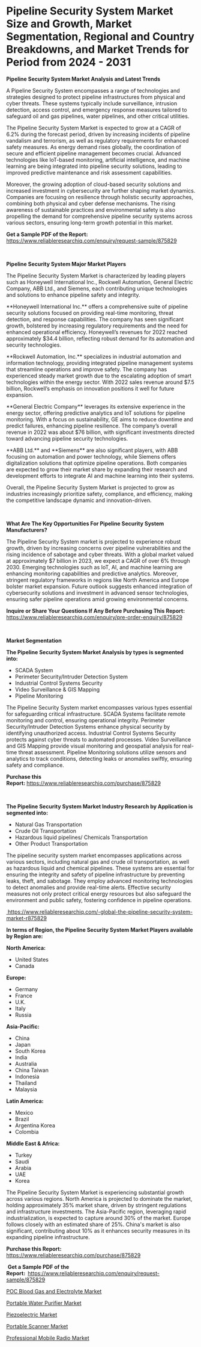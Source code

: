 <p><h1>Pipeline Security System Market Size and Growth, Market Segmentation, Regional and Country Breakdowns, and Market Trends for Period from 2024 -  2031</h1></p><p><strong>Pipeline Security System Market Analysis and Latest Trends</strong></p>
<p><p>A Pipeline Security System encompasses a range of technologies and strategies designed to protect pipeline infrastructures from physical and cyber threats. These systems typically include surveillance, intrusion detection, access control, and emergency response measures tailored to safeguard oil and gas pipelines, water pipelines, and other critical utilities.</p><p>The Pipeline Security System Market is expected to grow at a CAGR of 6.2% during the forecast period, driven by increasing incidents of pipeline vandalism and terrorism, as well as regulatory requirements for enhanced safety measures. As energy demand rises globally, the coordination of secure and efficient pipeline management becomes crucial. Advanced technologies like IoT-based monitoring, artificial intelligence, and machine learning are being integrated into pipeline security solutions, leading to improved predictive maintenance and risk assessment capabilities.</p><p>Moreover, the growing adoption of cloud-based security solutions and increased investment in cybersecurity are further shaping market dynamics. Companies are focusing on resilience through holistic security approaches, combining both physical and cyber defense mechanisms. The rising awareness of sustainable practices and environmental safety is also propelling the demand for comprehensive pipeline security systems across various sectors, ensuring long-term growth potential in this market.</p></p>
<p><strong>Get a Sample PDF of the Report:&nbsp;</strong> <a href="https://www.reliableresearchiq.com/enquiry/request-sample/875829">https://www.reliableresearchiq.com/enquiry/request-sample/875829</a></p>
<p>&nbsp;</p>
<p><strong>Pipeline Security System Major Market Players</strong></p>
<p><p>The Pipeline Security System Market is characterized by leading players such as Honeywell International Inc., Rockwell Automation, General Electric Company, ABB Ltd., and Siemens, each contributing unique technologies and solutions to enhance pipeline safety and integrity.</p><p>**Honeywell International Inc.** offers a comprehensive suite of pipeline security solutions focused on providing real-time monitoring, threat detection, and response capabilities. The company has seen significant growth, bolstered by increasing regulatory requirements and the need for enhanced operational efficiency. Honeywell’s revenues for 2022 reached approximately $34.4 billion, reflecting robust demand for its automation and security technologies.</p><p>**Rockwell Automation, Inc.** specializes in industrial automation and information technology, providing integrated pipeline management systems that streamline operations and improve safety. The company has experienced steady market growth due to the escalating adoption of smart technologies within the energy sector. With 2022 sales revenue around $7.5 billion, Rockwell’s emphasis on innovation positions it well for future expansion.</p><p>**General Electric Company** leverages its extensive experience in the energy sector, offering predictive analytics and IoT solutions for pipeline monitoring. With a focus on sustainability, GE aims to reduce downtime and predict failures, enhancing pipeline resilience. The company’s overall revenue in 2022 was about $76 billion, with significant investments directed toward advancing pipeline security technologies.</p><p>**ABB Ltd.** and **Siemens** are also significant players, with ABB focusing on automation and power technology, while Siemens offers digitalization solutions that optimize pipeline operations. Both companies are expected to grow their market share by expanding their research and development efforts to integrate AI and machine learning into their systems.</p><p>Overall, the Pipeline Security System Market is projected to grow as industries increasingly prioritize safety, compliance, and efficiency, making the competitive landscape dynamic and innovation-driven.</p></p>
<p>&nbsp;</p>
<p><strong>What Are The Key Opportunities For Pipeline Security System Manufacturers?</strong></p>
<p><p>The Pipeline Security System market is projected to experience robust growth, driven by increasing concerns over pipeline vulnerabilities and the rising incidence of sabotage and cyber threats. With a global market valued at approximately $7 billion in 2023, we expect a CAGR of over 6% through 2030. Emerging technologies such as IoT, AI, and machine learning are enhancing monitoring capabilities and predictive analytics. Moreover, stringent regulatory frameworks in regions like North America and Europe bolster market expansion. Future outlook suggests enhanced integration of cybersecurity solutions and investment in advanced sensor technologies, ensuring safer pipeline operations amid growing environmental concerns.</p></p>
<p><strong>Inquire or Share Your Questions If Any Before Purchasing This Report:</strong> <a href="https://www.reliableresearchiq.com/enquiry/pre-order-enquiry/875829">https://www.reliableresearchiq.com/enquiry/pre-order-enquiry/875829</a></p>
<p>&nbsp;</p>
<p><strong>Market Segmentation</strong></p>
<p><strong>The Pipeline Security System Market Analysis by types is segmented into:</strong></p>
<p><ul><li>SCADA System</li><li>Perimeter Security/Intruder Detection System</li><li>Industrial Control Systems Security</li><li>Video Surveillance & GIS Mapping</li><li>Pipeline Monitoring</li></ul></p>
<p><p>The Pipeline Security System market encompasses various types essential for safeguarding critical infrastructure. SCADA Systems facilitate remote monitoring and control, ensuring operational integrity. Perimeter Security/Intruder Detection Systems enhance physical security by identifying unauthorized access. Industrial Control Systems Security protects against cyber threats to automated processes. Video Surveillance and GIS Mapping provide visual monitoring and geospatial analysis for real-time threat assessment. Pipeline Monitoring solutions utilize sensors and analytics to track conditions, detecting leaks or anomalies swiftly, ensuring safety and compliance.</p></p>
<p><strong>Purchase this Report:&nbsp;</strong><a href="https://www.reliableresearchiq.com/purchase/875829">https://www.reliableresearchiq.com/purchase/875829</a></p>
<p>&nbsp;</p>
<p><strong>The Pipeline Security System Market Industry Research by Application is segmented into:</strong></p>
<p><ul><li>Natural Gas Transportation</li><li>Crude Oil Transportation</li><li>Hazardous liquid pipelines/ Chemicals Transportation</li><li>Other Product Transportation</li></ul></p>
<p><p>The pipeline security system market encompasses applications across various sectors, including natural gas and crude oil transportation, as well as hazardous liquid and chemical pipelines. These systems are essential for ensuring the integrity and safety of pipeline infrastructure by preventing leaks, theft, and sabotage. They employ advanced monitoring technologies to detect anomalies and provide real-time alerts. Effective security measures not only protect critical energy resources but also safeguard the environment and public safety, fostering confidence in pipeline operations.</p></p>
<p><a href="https://www.reliableresearchiq.com/-global-the-pipeline-security-system-market-r875829">&nbsp;https://www.reliableresearchiq.com/-global-the-pipeline-security-system-market-r875829</a></p>
<p><strong>In terms of Region, the Pipeline Security System Market Players available by Region are:</strong></p>
<p>
    <p> <strong> North America: </strong>
        <ul>
            <li>United States</li>
            <li>Canada</li>
        </ul>
        </p> 
    <p> <strong> Europe: </strong>
        <ul>
            <li>Germany</li>
            <li>France</li>
            <li>U.K.</li>
            <li>Italy</li>
            <li>Russia</li>
        </ul>
        </p> 
    <p> <strong> Asia-Pacific: </strong>
        <ul>
            <li>China</li>
            <li>Japan</li>
            <li>South Korea</li>
            <li>India</li>
            <li>Australia</li>
            <li>China Taiwan</li>
            <li>Indonesia</li>
            <li>Thailand</li>
            <li>Malaysia</li>
        </ul>
        </p> 
    <p> <strong> Latin America: </strong>
        <ul>
            <li>Mexico</li>
            <li>Brazil</li>
            <li>Argentina Korea</li>
            <li>Colombia</li>
        </ul>
        </p> 
    <p> <strong> Middle East & Africa: </strong>
        <ul>
            <li>Turkey</li>
            <li>Saudi</li>
            <li>Arabia</li>
            <li>UAE</li>
            <li>Korea</li>
        </ul>
    </p>
    </p>
<p><p>The Pipeline Security System Market is experiencing substantial growth across various regions. North America is projected to dominate the market, holding approximately 35% market share, driven by stringent regulations and infrastructure investments. The Asia-Pacific region, leveraging rapid industrialization, is expected to capture around 30% of the market. Europe follows closely with an estimated share of 25%. China's market is also significant, contributing about 10% as it enhances security measures in its expanding pipeline infrastructure.</p></p>
<p><strong>Purchase this Report: </strong><a href="https://www.reliableresearchiq.com/purchase/875829">https://www.reliableresearchiq.com/purchase/875829</a></p>
<p>&nbsp;<strong>Get a Sample PDF of the Report:&nbsp;&nbsp;</strong><a href="https://www.reliableresearchiq.com/enquiry/request-sample/875829">https://www.reliableresearchiq.com/enquiry/request-sample/875829</a></p>
<p><strong></strong></p>
<p><p><a href="https://www.linkedin.com/pulse/poc-blood-gas-electrolyte-industry-analysis-report-its-nby1e?trackingId=MCH4Fd8JQgOVqNJKJ5N9WQ%3D%3D">POC Blood Gas and Electrolyte Market</a></p><p><a href="https://www.linkedin.com/pulse/portable-water-purifier-market-size-growing-cagr-93-report-ehogc?trackingId=gTqPE5JsSC%2Bo2s2%2B5tVVEw%3D%3D">Portable Water Purifier Market</a></p><p><a href="https://www.linkedin.com/pulse/piezoelectric-market-outlook-forecast-from-2024-2031-counsel-market-yaaxe?trackingId=X5OwUglOTbWwnS5kMFzzVQ%3D%3D">Piezoelectric Market</a></p><p><a href="https://www.linkedin.com/pulse/global-portable-scanner-market-trends-insights-growth-opportunities-29fxc?trackingId=dymRxQ7%2BektyrI9WKfHwwA%3D%3D">Portable Scanner Market</a></p><p><a href="https://www.linkedin.com/pulse/global-professional-mobile-radio-market-size-expected-reach-ianvc?trackingId=MiCRYmcrTp2ASTQH1xiCrg%3D%3D">Professional Mobile Radio Market</a></p></p>